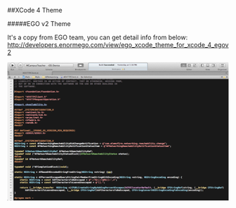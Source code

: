 ##XCode 4 Theme

#####EGO v2 Theme

It's a copy from EGO team, you can get detail info from below:
http://developers.enormego.com/view/ego_xcode_theme_for_xcode_4_egov2


![EGOv2](https://github.com/lanvige/xCodeTheme/blob/master/EGOv2.png "EGOv2")
